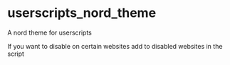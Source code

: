 # userscripts_nord_theme
A nord theme for userscripts

If you want to disable on certain websites add to disabled websites in the script
